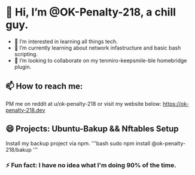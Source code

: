 # 👋 Hi, I’m @OK-Penalty-218, a chill guy.
- 👀 I’m interested in learning all things tech.
- 🌱 I’m currently learning about network infastructure and basic bash scripting.
- 💞️ I’m looking to collaborate on my tenmiro-keepsmile-ble homebridge plugin.
## 📫 How to reach me:
PM me on reddit at u/ok-penalty-218 or visit my website below:
https://ok-penalty-218.dev
## 😄 Projects: Ubuntu-Bakup && Nftables Setup
Install my backup project via npm.
'''bash
sudo npm install @ok-penalty-218/bakup
'''
### ⚡ Fun fact: I have no idea what I'm doing 90% of the time.

